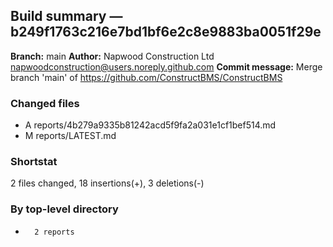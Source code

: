 ## Build summary — b249f1763c216e7bd1bf6e2c8e9883ba0051f29e

**Branch:** main **Author:** Napwood Construction Ltd <napwoodconstruction@users.noreply.github.com>
**Commit message:** Merge branch 'main' of https://github.com/ConstructBMS/ConstructBMS

### Changed files

- A reports/4b279a9335b81242acd5f9fa2a031e1cf1bef514.md
- M reports/LATEST.md

### Shortstat

2 files changed, 18 insertions(+), 3 deletions(-)

### By top-level directory

-       2 reports
